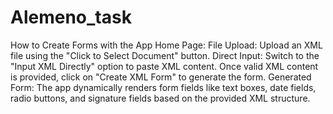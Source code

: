 # Alemeno_task

How to Create Forms with the App
Home Page:
File Upload: Upload an XML file using the "Click to Select Document" button.
Direct Input: Switch to the "Input XML Directly" option to paste XML content.
Once valid XML content is provided, click on "Create XML Form" to generate the form.
Generated Form:
The app dynamically renders form fields like text boxes, date fields, radio buttons, and signature fields based on the provided XML structure.
